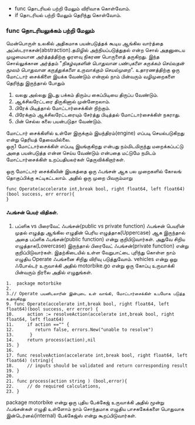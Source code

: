 * func தொடரியல் பற்றி மேலும் விரிவாக கொள்வோம்.
* if தொடரியல் பற்றி மேலும் தெரிந்து கொள்வோம்.

### func தொடரியலுக்கம் பற்றி மேலும்
மென்பொருள் உலகில் அதிகமாக பயன்படுத்தக் கூடிய ஆங்கில வார்த்தை  அப்ஸ்டராகசன்(abstraction).தமிழில் 
அந்நியப்படுத்துதல் என்ற சொல் அதனுடைய முழுமையான அர்த்தத்திற்கு ஓரளவு நிகரண பொருளைத் தருகிறது. 
இந்த சொல்லுக்கான அர்த்தம் "*நிகழ்வுகளின் பொதுவான பண்புகளை சுருக்கம் செய்வதன் மூலம் பொதுவான 
கருத்துக்களை உருவாக்கும் செயல்முறை*". உதாரணத்திற்கு ஒரு மோட்டார் சைக்கிளை இயக்க வேண்டும் என்றால் 
நாம் பின்வரும்  வழிமுறைகளை தெரிந்து இருந்தால் போதும் 

1. வலது அல்லது  இடது பக்கம் திரும்ப கைப்பிடியை திருப்ப வேண்டும்.
2. ஆக்சிலரேட்டரை திருகினால் முன்னேறலாம்.
3. பிரேக் பிடித்தால் மோட்டார்சைக்கிள் நிற்கும்.
4. பிரேக்கும் ஆக்சிலரேட்டரையும் சேர்த்து பிடித்தல் மோட்டார்சைக்கிள் நகராது.
5. பின் செல்ல கலை பயன்படுதா வேண்டும்.
 
மோட்டார் சைக்கிளில் உள்ளே இருக்கும் இயந்திரம்(engine) எப்படி செயல்படுகிறது என்று தெரியத் தேவையில்லை.  
ஒரு1 மோட்டார்சைக்கிள் எப்படி இயங்குகிறது என்பது நம்மிடமிருந்து மறைக்கப்பட்டு அதை பயன்படுத்த 
என்ன செய்ய வேண்டும் என்பதை மட்டுமே நமிடம் மோட்டார்சைக்கிள் உறப்பதியலர்கள் தெருவிக்கிறார்கள்.

ஒரு மோட்டார் சைக்கிலின் இயகத்தை ஒரு ஃபங்சன் ஆக பல முறைகளில் கோலங் தொகுப்பிக்கு 
சுட்டிகட்டலாம். அதில் ஒரு முறை பிவரும்மாறு 

```
func Operate(accelerate int,break bool, right float64, left float64)(bool success, err error){
}
```

#### ஃபங்சன் பெயர் விதிகள்.

1. பப்ளிக vs பிரைவேட் ஃபங்சன்(public vs private function)
ஃபங்சன் பெயரின் முதல் எழுத்து ஆங்கில எழுதின்  பெரிய எழுத்தாக(Uppercase) ஆக இருந்தால் அதை 
பப்ளிக ஃபங்சன்(public function) என்று  குறிபிடுவார்கள். அதுவே சிறிய எழுத்தாக(Lowercase) இருந்தால்
பிரைவேட் ஃபங்சன்(private function) என்று குறிப்பிடுவார்கள். இதற்கிடையில் உள்ள வேறுபாட்டை 
புரிந்து கொள்ள நாம் எழுதிய Operate ஃபங்சனை சிறிது விரிவு படுத்துவோம். 
vehicles என்று ஒறு ஃபோல்டர் உருவாக்கி அதில் motorbike.go என்று ஒரு கோப்பு உருவாக்கி 
பின்வரும் நிரலை அதில் எழுதுங்கள்.

```
1.  package motorbike
2.
3.// Operate பயனிடலாரின் இன்புடை உள் வாங்கி, மோட்டார்சைக்கிள் உபயோக படுத்த உதவுகிறது  
9. func Operate(accelerate int,break bool, right float64, left float64)(bool success, err error) {
10. 	action := resolveAction(accelerate int,break bool, right float64, left float64)
11.	    if action =="" {
12.		   return false, errors.New("unable to resolve")
13.	     }
14.     return process(action),nil
15. }
16.
17. func resolveAction(accelerate int,break bool, right float64, left float64) (string){
18. 	// inputs should be validated and return corresponding result
19. }
20.
21. func process(action string ) (bool,error){
22. 	// do required calculations,
23. }
```

package motorbike என்று ஒரு புதிய பேக்கேஜ் உருவாக்கி அதில் மூன்று ஃபங்சன்கள் எழுதி உள்ளோம் 
நாம் சொந்தமாக எழுதிய பாசககேக்களை பொதுவாக இன்டெர்னல்(internal) பேக்கேஜ்ஸ் என்று 
கூறப்பிடுவார்கள். 

